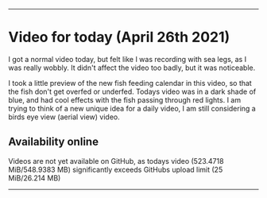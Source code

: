 
***

# Video for today (April 26th 2021)

I got a normal video today, but felt like I was recording with sea legs, as I was really wobbly. It didn't affect the video too badly, but it was noticeable.

I took a little preview of the new fish feeding calendar in this video, so that the fish don't get overfed or underfed. Todays video was in a dark shade of blue, and had cool effects with the fish passing through red lights. I am trying to think of a new unique idea for a daily video, I am still considering a birds eye view (aerial view) video.

## Availability online

Videos are not yet available on GitHub, as todays video (523.4718 MiB/548.9383 MB) significantly exceeds GitHubs upload limit (25 MiB/26.214 MB)

***

